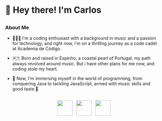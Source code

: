 <h1> 👋 Hey there! I'm Carlos </h1>
<h2> </h2>

<h3> About Me </h3>

- 👨🏻‍💻 I'm a coding enthusiast with a background in music and a passion for technology, and right now, i'm on a thrilling journey as a code cadet at Academia de Código.
  
- 🇵🇹 Born and raised in Espinho, a coastal pearl of Portugal, my path always revolved around music. But i have other plans for me now, and coding stole my heart.
  
- 💾 Now, I'm immersing myself in the world of programming, from conquering Java to tackling JavaScript, armed with music skills and good taste.🤟
<h2> </h2>

<p align="center">
&nbsp; <a href="https://www.linkedin.com/in/carloscasaleiro/" target="_blank" rel="noopener noreferrer"><img src="https://img.icons8.com/plasticine/100/000000/linkedin.png" width="50" /></a>
&nbsp; <a href="https://www.instagram.com/carlos_casaleiro/" target="_blank" rel="noopener noreferrer"><img src="https://img.icons8.com/plasticine/100/000000/instagram-new.png" width="50" /></a>  
&nbsp; <a href="mailto:cmcasaleiro@gmail.com" target="_blank" rel="noopener noreferrer"><img src="https://img.icons8.com/plasticine/100/000000/gmail.png"  width="50" /></a>
</p>

<!---
carloscasaleiro/carloscasaleiro is a ✨ special ✨ repository because its `README.md` (this file) appears on your GitHub profile.
You can click the Preview link to take a look at your changes.
--->
